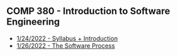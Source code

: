 ## COMP 380 - Introduction to Software Engineering
- [1/24/2022 - Syllabus + Introduction](notes/1-24.html)
- [1/26/2022 - The Software Process](notes/1-26.html)